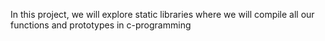 In this project, we will explore static libraries where we will compile all our functions and prototypes in c-programming
